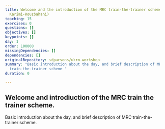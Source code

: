 ```yaml
---
title: Welcome and the introduction of the MRC train-the-trainer scheme (Hamid
  Karimi-Rouzbahani)
teaching: 15
exercises: 0
questions: []
objectives: []
keypoints: []
day: 1
order: 100000
missingDependencies: []
dependencies: []
originalRepository: sdparsons/ukrn-workshop
summary: "Basic introduction about the day, and brief description of MRC
  train-the-trainer scheme "
duration: 0

---
```

## Welcome and introdiuction of the MRC train the trainer scheme.

Basic introduction about the day, and brief description of MRC train-the-trainer scheme.